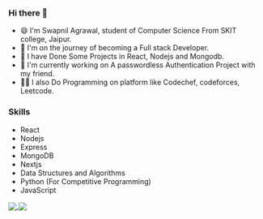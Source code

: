 ### Hi there 👋

* 😄 I'm Swapnil Agrawal, student of Computer Science From SKIT college, Jaipur.
* 👯 I'm on the journey of becoming a Full stack Developer. 
* 🔨 I have Done Some Projects in React, Nodejs and Mongodb.
* 🔭 I'm currently working on A passwordless Authentication Project with my friend.
* 👨‍💻 I also Do Programming on platform like Codechef, codeforces, Leetcode.

### Skills 
* React
* Nodejs
* Express
* MongoDB
* Nextjs
* Data Structures and Algorithms
* Python (For Competitive Programming)
* JavaScript

<a href="https://github.com/code123-tech/github-readme-stats">
  <img align="center" src="https://github-readme-stats.vercel.app/api?username=code123-tech&show_icons=true&theme=Gradient&count_private=true" />
</a>
<a href="https://github.com/code123-tech/github-readme-stats">
  <img align="center" src="https://github-readme-stats.vercel.app/api/top-langs/?username=code123-tech&langs_count=10&layout=compact)](https://github.com/code123-tech/github-readme-stats" />
</a>

<!--
**code123-tech/code123-tech** is a ✨ _special_ ✨ repository because its `README.md` (this file) appears on your GitHub profile.

Here are some ideas to get you started:

- 🔭 I’m currently working on ...
- 🌱 I’m currently learning ...
- 👯 I’m looking to collaborate on ...
- 🤔 I’m looking for help with ...
- 💬 Ask me about ...
- 📫 How to reach me: ...
- 😄 Pronouns: ...
- ⚡ Fun fact: ...
-->
